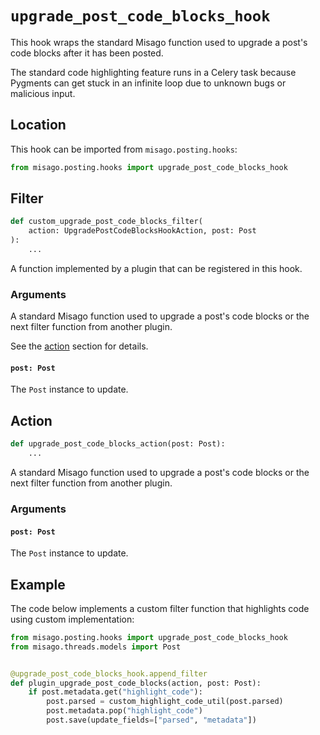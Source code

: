 # `upgrade_post_code_blocks_hook`

This hook wraps the standard Misago function used to upgrade a post's code blocks after it has been posted.

The standard code highlighting feature runs in a Celery task because Pygments can get stuck in an infinite loop due to unknown bugs or malicious input.


## Location

This hook can be imported from `misago.posting.hooks`:

```python
from misago.posting.hooks import upgrade_post_code_blocks_hook
```


## Filter

```python
def custom_upgrade_post_code_blocks_filter(
    action: UpgradePostCodeBlocksHookAction, post: Post
):
    ...
```

A function implemented by a plugin that can be registered in this hook.


### Arguments

A standard Misago function used to upgrade a post's code blocks or the next filter function from another plugin.

See the [action](#action) section for details.


#### `post: Post`

The `Post` instance to update.


## Action

```python
def upgrade_post_code_blocks_action(post: Post):
    ...
```

A standard Misago function used to upgrade a post's code blocks or the next filter function from another plugin.


### Arguments

#### `post: Post`

The `Post` instance to update.


## Example

The code below implements a custom filter function that highlights code using custom implementation:

```python
from misago.posting.hooks import upgrade_post_code_blocks_hook
from misago.threads.models import Post


@upgrade_post_code_blocks_hook.append_filter
def plugin_upgrade_post_code_blocks(action, post: Post):
    if post.metadata.get("highlight_code"):
        post.parsed = custom_highlight_code_util(post.parsed)
        post.metadata.pop("highlight_code")
        post.save(update_fields=["parsed", "metadata"])
```